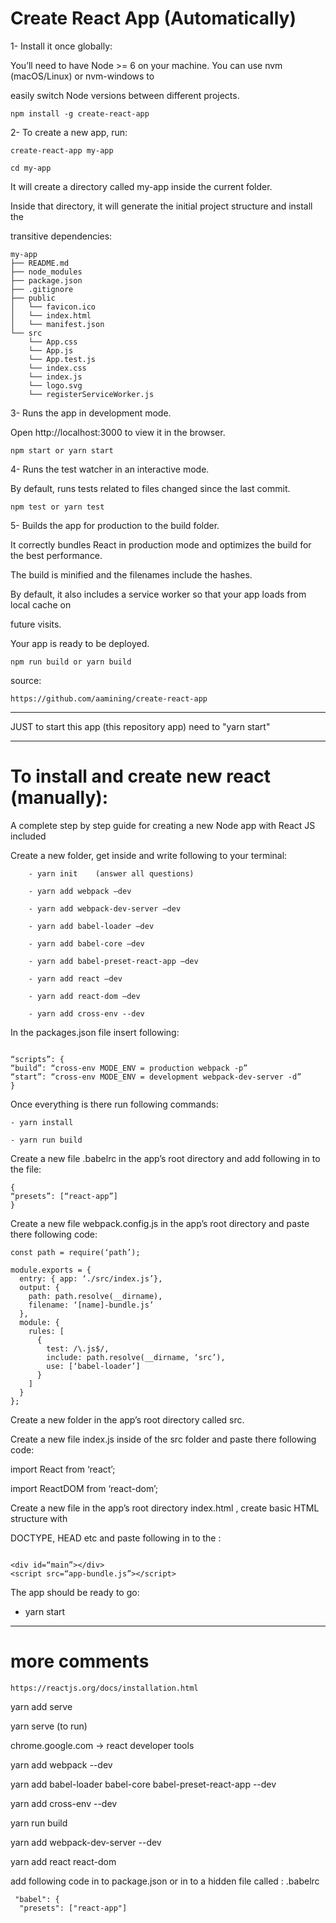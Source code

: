 # Create React App (Automatically)

1- Install it once globally:

You’ll need to have Node >= 6 on your machine. You can use nvm (macOS/Linux) or nvm-windows to

 easily switch Node versions between different projects.


```
npm install -g create-react-app

```
2- To create a new app, run:

```
create-react-app my-app

cd my-app

```

It will create a directory called my-app inside the current folder.

Inside that directory, it will generate the initial project structure and install the

transitive dependencies:

```
my-app
├── README.md
├── node_modules
├── package.json
├── .gitignore
├── public
│   └── favicon.ico
│   └── index.html
│   └── manifest.json
└── src
    └── App.css
    └── App.js
    └── App.test.js
    └── index.css
    └── index.js
    └── logo.svg
    └── registerServiceWorker.js

```

3- Runs the app in development mode.

Open http://localhost:3000 to view it in the browser.

```
npm start or yarn start

```

4- Runs the test watcher in an interactive mode.

By default, runs tests related to files changed since the last commit.

```
npm test or yarn test

```

5- Builds the app for production to the build folder.

It correctly bundles React in production mode and optimizes the build for the best performance.

The build is minified and the filenames include the hashes.

By default, it also includes a service worker so that your app loads from local cache on

future visits.

Your app is ready to be deployed.

```
npm run build or yarn build

```

source:

```
https://github.com/aamining/create-react-app

```
--------------------------------------------------------------------

JUST to start this app (this repository app) need to "yarn start"

--------------------------------------------------------------------


# To install and create new react (manually):

A complete step by step guide for creating a new Node app with React JS included

Create a new folder, get inside and write following to your terminal:

```
    - yarn init    (answer all questions)

    - yarn add webpack —dev

    - yarn add webpack-dev-server —dev

    - yarn add babel-loader —dev

    - yarn add babel-core —dev

    - yarn add babel-preset-react-app —dev

    - yarn add react —dev

    - yarn add react-dom —dev

    - yarn add cross-env --dev

```

In the packages.json file insert following:

```

“scripts”: {
“build”: “cross-env MODE_ENV = production webpack -p”
“start”: “cross-env MODE_ENV = development webpack-dev-server -d”
}

```

Once everything is there run following commands:

```
- yarn install

- yarn run build

```

Create a new file .babelrc in the app’s root directory and add following in to the file:

```
{
“presets”: [“react-app”]
}

```

Create a new file webpack.config.js in the app’s root directory and paste there following code:

```
const path = require(‘path’);

module.exports = {
  entry: { app: ‘./src/index.js’},
  output: {
    path: path.resolve(__dirname),
    filename: ‘[name]-bundle.js’
  },
  module: {
    rules: [
      {
        test: /\.js$/,
        include: path.resolve(__dirname, ‘src’),
        use: [‘babel-loader’]
      }
    ]
  }
};

```

Create a new folder in the app’s root directory called src.

Create a new file index.js inside of the src folder and paste there following code:

import React from ‘react’;

import ReactDOM from ‘react-dom’;


Create a new file in the app’s root directory index.html , create basic HTML structure with

DOCTYPE, HEAD etc and paste following in to the <body> :

```

<div id=“main”></div>
<script src=“app-bundle.js”></script>

```

The app should be ready to go:

- yarn start

------------------------------------------------------------------------------

# more comments

```
https://reactjs.org/docs/installation.html

```


yarn add serve

yarn serve (to run)

chrome.google.com -> react developer tools

yarn add webpack --dev

yarn add babel-loader babel-core babel-preset-react-app --dev

yarn add cross-env --dev

yarn run build

yarn add webpack-dev-server --dev

yarn add react react-dom

add following  code in to package.json or in to a hidden file called : .babelrc

```
 "babel": {
  "presets": ["react-app"]

```
